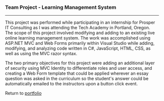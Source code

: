 ### Team Project - Learning Management System
***

This project was performed while participating in an internship for Prosper IT Consulting as I was attending the Tech Academy in Portland, Oregon.  The scope of this project involved modifying and adding to an existing live online learning management system.  The work was accomplished using ASP.NET MVC and Web Forms primarily within Visual Studio while adding, modifying, and analyzing code written in C#, JavaScript, HTML, CSS, as well as using the MVC razor syntax.

The two primary objectives for this project were adding an additional layer of security using MVC Identity to differentiate roles and user access, and creating a Web Form template that could be applied wherever an essay question was asked in the curriculum so the student's answer could be automatically emailed to the instructors upon a button click event.

Return to [portfolio](../../../../)














































































































































































































































































































































































































































































































































































































































































































































































































































































































































































































































































































































 










